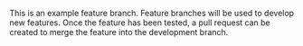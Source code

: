 This is an example feature branch. Feature branches will be used to develop new features. Once the feature has been tested, a pull request can be created to merge the feature into the development branch.
